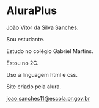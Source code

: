 # AluraPlus

João Vitor da Silva Sanches.

Sou estudante.

Estudo no colégio Gabriel Martins.

Estou no 2C.

Uso a linguagem html e css.

Site criado pela alura.

joao.sanches11@escola.pr.gov.br
